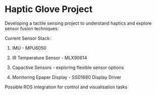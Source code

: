 # Haptic Glove Project

Developing a tactile sensing project to understand haptics and explore sensor fusion techniques:

Current Sensor Stack:

1) IMU - MPU6050

2) IR Temperature Sensor - MLX90614

3) Capactive Sensors - exploring flexible sensor options

4) Monitoring Epaper Display - SSD1680 Display Driver 

Possible ROS integration for control and visualisation tasks